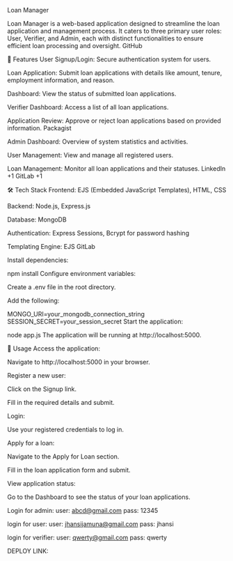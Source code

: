 Loan Manager

Loan Manager is a web-based application designed to streamline the loan application and management process. It caters to three primary user roles: User, Verifier, and Admin, each with distinct functionalities to ensure efficient loan processing and oversight.
GitHub

🚀 Features
User
Signup/Login: Secure authentication system for users.

Loan Application: Submit loan applications with details like amount, tenure, employment information, and reason.

Dashboard: View the status of submitted loan applications.

Verifier
Dashboard: Access a list of all loan applications.

Application Review: Approve or reject loan applications based on provided information.
Packagist

Admin
Dashboard: Overview of system statistics and activities.

User Management: View and manage all registered users.

Loan Management: Monitor all loan applications and their statuses.
LinkedIn
+1
GitLab
+1

🛠️ Tech Stack
Frontend: EJS (Embedded JavaScript Templates), HTML, CSS

Backend: Node.js, Express.js

Database: MongoDB

Authentication: Express Sessions, Bcrypt for password hashing

Templating Engine: EJS
GitLab

Install dependencies:

npm install
Configure environment variables:

Create a .env file in the root directory.

Add the following:

MONGO_URI=your_mongodb_connection_string
SESSION_SECRET=your_session_secret
Start the application:

node app.js 
The application will be running at http://localhost:5000.

🧪 Usage
Access the application:

Navigate to http://localhost:5000 in your browser.

Register a new user:

Click on the Signup link.

Fill in the required details and submit.

Login:

Use your registered credentials to log in.

Apply for a loan:

Navigate to the Apply for Loan section.

Fill in the loan application form and submit.

View application status:

Go to the Dashboard to see the status of your loan applications.

Login for admin:
user: abcd@gmail.com
pass: 12345

login for user:
user: jhansijamuna@gmail.com
pass: jhansi

login for verifier:
user: qwerty@gmail.com
pass: qwerty

DEPLOY LINK:
